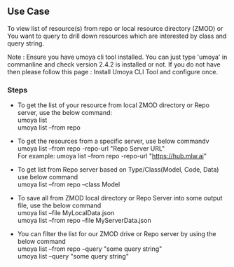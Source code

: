 ## Use Case
To view list of resource(s) from repo or local resource directory (ZMOD) or You want to query to drill down resources which are interested by class and query string.</br>

Note : 
Ensure you have umoya cli tool installed. You can just type 'umoya' in commanline and check version 2.4.2 is installed or not.
If you do not have then please follow this page : Install Umoya CLI Tool and configure once.

### Steps
* To get the list of your resource from local ZMOD directory or Repo server, use the below command:</br>
  umoya list</br>
  umoya list –from repo

* To get the resources from a specific server, use below commandv
  umoya list –from repo -repo-url "Repo Server URL"</br>
  For example:  umoya list –from repo -repo-url "https://hub.mlw.ai"

* To get list from Repo server based on Type/Class(Model, Code, Data) use below command</br>
  umoya list –from repo –class Model

* To save all from ZMOD local directory or Repo Server into some output file, use the below command</br>
  umoya list –file MyLocalData.json</br>
  umoya list –from repo –file MyServerData.json

* You can filter the list for our ZMOD drive or Repo server by using the below command</br>
  umoya list –from repo –query "some query string"</br>
  umoya list –query "some query string"
